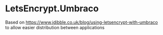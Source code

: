 # LetsEncrypt.Umbraco
Based on https://www.jdibble.co.uk/blog/using-letsencrypt-with-umbraco to allow easier distribution between applications
